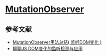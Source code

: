 # [MutationObserver](https://developer.mozilla.org/zh-CN/docs/Web/API/MutationObserver)

## 参考文献

- [MutationObserver用法总结( 监听DOM变化 )](https://juejin.cn/post/7016956024561074213)
- [聊聊JS DOM变化的监听检测与应用](https://www.zhangxinxu.com/wordpress/2019/08/js-dom-mutation-observer/)
